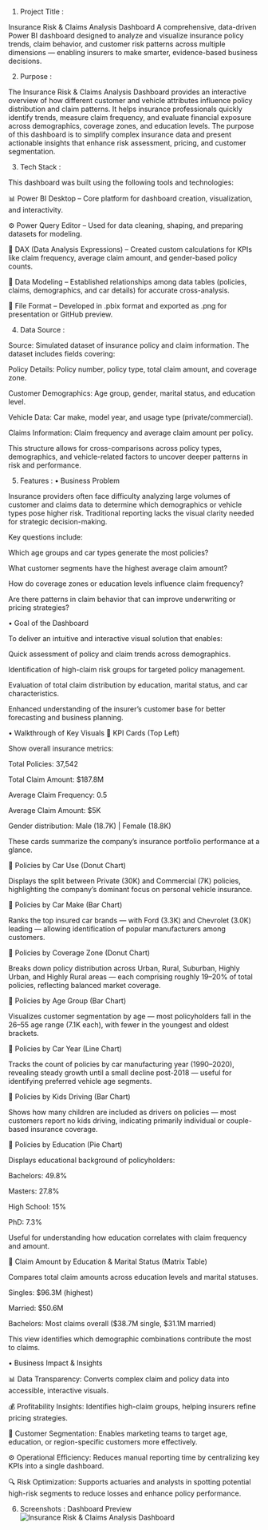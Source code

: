 1. Project Title :

Insurance Risk & Claims Analysis Dashboard
A comprehensive, data-driven Power BI dashboard designed to analyze and visualize insurance policy trends, claim behavior, and customer risk patterns across multiple dimensions — enabling insurers to make smarter, evidence-based business decisions.

2. Purpose :

The Insurance Risk & Claims Analysis Dashboard provides an interactive overview of how different customer and vehicle attributes influence policy distribution and claim patterns. It helps insurance professionals quickly identify trends, measure claim frequency, and evaluate financial exposure across demographics, coverage zones, and education levels.
The purpose of this dashboard is to simplify complex insurance data and present actionable insights that enhance risk assessment, pricing, and customer segmentation.

3. Tech Stack :

This dashboard was built using the following tools and technologies:

📊 Power BI Desktop – Core platform for dashboard creation, visualization, and interactivity.

⚙️ Power Query Editor – Used for data cleaning, shaping, and preparing datasets for modeling.

🧮 DAX (Data Analysis Expressions) – Created custom calculations for KPIs like claim frequency, average claim amount, and gender-based policy counts.

🧠 Data Modeling – Established relationships among data tables (policies, claims, demographics, and car details) for accurate cross-analysis.

📁 File Format – Developed in .pbix format and exported as .png for presentation or GitHub preview.

4. Data Source :

Source: Simulated dataset of insurance policy and claim information.
The dataset includes fields covering:

Policy Details: Policy number, policy type, total claim amount, and coverage zone.

Customer Demographics: Age group, gender, marital status, and education level.

Vehicle Data: Car make, model year, and usage type (private/commercial).

Claims Information: Claim frequency and average claim amount per policy.

This structure allows for cross-comparisons across policy types, demographics, and vehicle-related factors to uncover deeper patterns in risk and performance.

5. Features :
• Business Problem

Insurance providers often face difficulty analyzing large volumes of customer and claims data to determine which demographics or vehicle types pose higher risk. Traditional reporting lacks the visual clarity needed for strategic decision-making.

Key questions include:

Which age groups and car types generate the most policies?

What customer segments have the highest average claim amount?

How do coverage zones or education levels influence claim frequency?

Are there patterns in claim behavior that can improve underwriting or pricing strategies?

• Goal of the Dashboard

To deliver an intuitive and interactive visual solution that enables:

Quick assessment of policy and claim trends across demographics.

Identification of high-claim risk groups for targeted policy management.

Evaluation of total claim distribution by education, marital status, and car characteristics.

Enhanced understanding of the insurer’s customer base for better forecasting and business planning.

• Walkthrough of Key Visuals
🔹 KPI Cards (Top Left)

Show overall insurance metrics:

Total Policies: 37,542

Total Claim Amount: $187.8M

Average Claim Frequency: 0.5

Average Claim Amount: $5K

Gender distribution: Male (18.7K) | Female (18.8K)

These cards summarize the company’s insurance portfolio performance at a glance.

🔹 Policies by Car Use (Donut Chart)

Displays the split between Private (30K) and Commercial (7K) policies, highlighting the company’s dominant focus on personal vehicle insurance.

🔹 Policies by Car Make (Bar Chart)

Ranks the top insured car brands — with Ford (3.3K) and Chevrolet (3.0K) leading — allowing identification of popular manufacturers among customers.

🔹 Policies by Coverage Zone (Donut Chart)

Breaks down policy distribution across Urban, Rural, Suburban, Highly Urban, and Highly Rural areas — each comprising roughly 19–20% of total policies, reflecting balanced market coverage.

🔹 Policies by Age Group (Bar Chart)

Visualizes customer segmentation by age — most policyholders fall in the 26–55 age range (7.1K each), with fewer in the youngest and oldest brackets.

🔹 Policies by Car Year (Line Chart)

Tracks the count of policies by car manufacturing year (1990–2020), revealing steady growth until a small decline post-2018 — useful for identifying preferred vehicle age segments.

🔹 Policies by Kids Driving (Bar Chart)

Shows how many children are included as drivers on policies — most customers report no kids driving, indicating primarily individual or couple-based insurance coverage.

🔹 Policies by Education (Pie Chart)

Displays educational background of policyholders:

Bachelors: 49.8%

Masters: 27.8%

High School: 15%

PhD: 7.3%

Useful for understanding how education correlates with claim frequency and amount.

🔹 Claim Amount by Education & Marital Status (Matrix Table)

Compares total claim amounts across education levels and marital statuses.

Singles: $96.3M (highest)

Married: $50.6M

Bachelors: Most claims overall ($38.7M single, $31.1M married)

This view identifies which demographic combinations contribute the most to claims.

• Business Impact & Insights

📊 Data Transparency: Converts complex claim and policy data into accessible, interactive visuals.

💰 Profitability Insights: Identifies high-claim groups, helping insurers refine pricing strategies.

👥 Customer Segmentation: Enables marketing teams to target age, education, or region-specific customers more effectively.

⚙️ Operational Efficiency: Reduces manual reporting time by centralizing key KPIs into a single dashboard.

🔍 Risk Optimization: Supports actuaries and analysts in spotting potential high-risk segments to reduce losses and enhance policy performance.

6. Screenshots :
Dashboard Preview
![Insurance Risk & Claims Analysis Dashboard](https://raw.githubusercontent.com/adnanspartan/insurance-risk-analysis/main/assets/Snapshot%20of%20the%20Dashboard.png)
